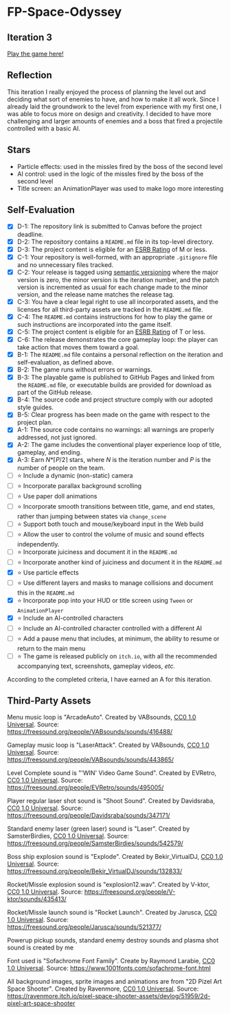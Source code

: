 # FP-Space-Odyssey

## Iteration 3

<a href="https://bsu-cs315.github.io/FP-Space-Odyssey/" target="_blank">Play the game here!</a>

## Reflection

This iteration I really enjoyed the process of planning the level out and deciding what sort of enemies to have, and how to make it all work. Since I already laid the groundwork to the level from experience with my first one, I was able to focus more on design and creativity. I decided to have more challenging and larger amounts of enemies and a boss that fired a projectile controlled with a basic AI. 
## Stars

- Particle effects: used in the missles fired by the boss of the second level
- AI control: used in the logic of the missles fired by the boss of the second level
- Title screen: an AnimationPlayer was used to make logo more interesting

## Self-Evaluation

- [X] D-1: The repository link is submitted to Canvas before the project deadline.
- [X] D-2: The repository contains a <code>README.md</code> file in its top-level directory.
- [X] D-3: The project content is eligible for an <a href="https://www.esrb.org/ratings-guide/">ESRB Rating</a> of M or less.
- [X] C-1: Your repository is well-formed, with an appropriate <code>.gitignore</code> file and no unnecessary files tracked.
- [X] C-2: Your release is tagged using <a href="https://semver.org/">semantic versioning</a> where the major version is zero, the minor version is the iteration number, and the patch version is incremented as usual for each change made to the minor version, and the release name matches the release tag.
- [X] C-3: You have a clear legal right to use all incorporated assets, and the licenses for all third-party assets are tracked in the <code>README.md</code> file.
- [X] C-4: The <code>README.md</code> contains instructions for how to play the game or such instructions are incorporated into the game itself.
- [X] C-5: The project content is eligible for an <a href="https://www.esrb.org/ratings-guide/">ESRB Rating</a> of T or less.
- [X] C-6: The release demonstrates the core gameplay loop: the player can take action that moves them toward a goal.
- [X] B-1: The <code>README.md</code> file contains a personal reflection on the iteration and self-evaluation, as defined above.
- [X] B-2: The game runs without errors or warnings.
- [X] B-3: The playable game is published to GitHub Pages and linked from the <code>README.md</code> file, or executable builds are provided for download as part of the GitHub release.
- [X] B-4: The source code and project structure comply with our adopted style guides.
- [X] B-5: Clear progress has been made on the game with respect to the project plan.
- [X] A-1: The source code contains no warnings: all warnings are properly addressed, not just ignored.
- [X] A-2: The game includes the conventional player experience loop of title, gameplay, and ending.
- [X] A-3: Earn <em>N</em>*&lceil;<em>P</em>/2&rceil; stars, where <em>N</em> is the iteration number and <em>P</em> is the number of people on the team.
- [ ] ⭐ Include a dynamic (non-static) camera
- [ ] ⭐ Incorporate parallax background scrolling
- [ ] ⭐ Use paper doll animations
- [ ] ⭐ Incorporate smooth transitions between title, game, and end states, rather than jumping between states via <code>change_scene</code>
- [ ] ⭐ Support both touch and mouse/keyboard input in the Web build
- [ ] ⭐ Allow the user to control the volume of music and sound effects independently.
- [ ] ⭐ Incorporate juiciness and document it in the <code>README.md</code>
- [ ] ⭐ Incorporate another kind of juiciness and document it in the <code>README.md</code>
- [X] ⭐ Use particle effects
- [ ] ⭐ Use different layers and masks to manage collisions and document this in the <code>README.md</code>
- [X] ⭐ Incorporate pop into your HUD or title screen using <code>Tween</code> or <code>AnimationPlayer</code>
- [X] ⭐ Include an AI-controlled characters
- [ ] ⭐ Include an AI-controlled character controlled with a different AI
- [ ] ⭐ Add a pause menu that includes, at minimum, the ability to resume or return to the main menu
- [ ] ⭐ The game is released publicly on <code>itch.io</code>, with all the recommended accompanying text, screenshots, gameplay videos, <i>etc.</i>

According to the completed criteria, I have earned an A for this iteration.

## Third-Party Assets

Menu music loop is "ArcadeAuto". Created by VABsounds, [CC0 1.0 Universal](http://creativecommons.org/publicdomain/zero/1.0/). Source: https://freesound.org/people/VABsounds/sounds/416488/

Gameplay music loop is "LaserAttack". Created by VABsounds, [CC0 1.0 Universal](http://creativecommons.org/publicdomain/zero/1.0/).
Source: https://freesound.org/people/VABsounds/sounds/443865/

Level Complete sound is "'WIN' Video Game Sound". Created by EVRetro, [CC0 1.0 Universal](http://creativecommons.org/publicdomain/zero/1.0/). Source: https://freesound.org/people/EVRetro/sounds/495005/

Player regular laser shot sound is "Shoot Sound". Created by Davidsraba, [CC0 1.0 Universal](http://creativecommons.org/publicdomain/zero/1.0/). Source: https://freesound.org/people/Davidsraba/sounds/347171/

Standard enemy laser (green laser) sound is "Laser". Created by SamsterBirdies, [CC0 1.0 Universal](http://creativecommons.org/publicdomain/zero/1.0/). Source: https://freesound.org/people/SamsterBirdies/sounds/542579/

Boss ship explosion sound is "Explode". Created by Bekir_VirtualDJ, [CC0 1.0 Universal](http://creativecommons.org/publicdomain/zero/1.0/). Source: https://freesound.org/people/Bekir_VirtualDJ/sounds/132833/

Rocket/Missle explosion sound is "explosion12.wav". Created by V-ktor, [CC0 1.0 Universal](http://creativecommons.org/publicdomain/zero/1.0/). Source: https://freesound.org/people/V-ktor/sounds/435413/

Rocket/Missle launch sound is "Rocket Launch". Created by Jarusca, [CC0 1.0 Universal](http://creativecommons.org/publicdomain/zero/1.0/). Source: https://freesound.org/people/Jarusca/sounds/521377/

Powerup pickup sounds, standard enemy destroy sounds and plasma shot sound is created by me

Font used is "Sofachrome Font Family". Create by Raymond Larabie, [CC0 1.0 Universal](http://creativecommons.org/publicdomain/zero/1.0/). Source: https://www.1001fonts.com/sofachrome-font.html

All background images, sprite images and animations are from "2D Pizel Art Space Shooter". Created by Ravenmore, [CC0 1.0 Universal](http://creativecommons.org/publicdomain/zero/1.0/). 
Source: https://ravenmore.itch.io/pixel-space-shooter-assets/devlog/51959/2d-pixel-art-space-shooter
